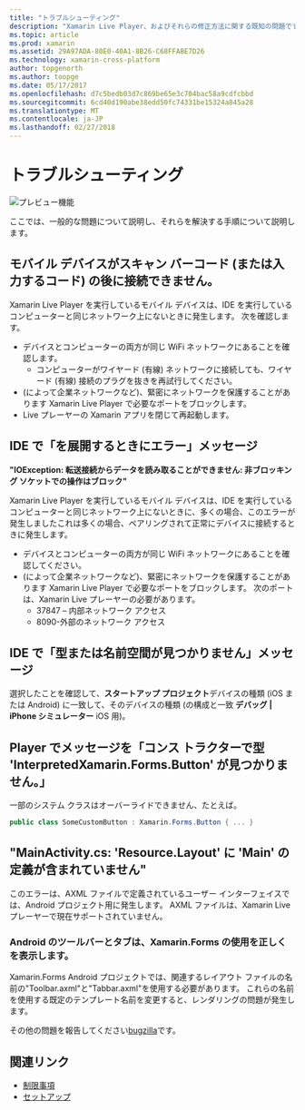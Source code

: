 ```yaml
---
title: "トラブルシューティング"
description: "Xamarin Live Player、およびそれらの修正方法に関する既知の問題です。"
ms.topic: article
ms.prod: xamarin
ms.assetid: 29A97ADA-80E0-40A1-8B26-C68FFABE7D26
ms.technology: xamarin-cross-platform
author: topgenorth
ms.author: toopge
ms.date: 05/17/2017
ms.openlocfilehash: d7c5bedb03d7c869be65e3c704bac58a9cdfcbbd
ms.sourcegitcommit: 6cd40d190abe38edd50fc74331be15324a845a28
ms.translationtype: MT
ms.contentlocale: ja-JP
ms.lasthandoff: 02/27/2018
---
```

# <a name="troubleshooting"></a>トラブルシューティング

![プレビュー機能](~/media/shared/preview.png)

ここでは、一般的な問題について説明し、それらを解決する手順について説明します。


## <a name="mobile-device-does-not-connect-after-scanning-barcode-or-entering-code"></a>モバイル デバイスがスキャン バーコード (または入力するコード) の後に接続できません。

Xamarin Live Player を実行しているモバイル デバイスは、IDE を実行しているコンピューターと同じネットワーク上にないときに発生します。 次を確認します。

- デバイスとコンピューターの両方が同じ WiFi ネットワークにあることを確認します。
  - コンピューターがワイヤード (有線) ネットワークに接続しても、ワイヤード (有線) 接続のプラグを抜きを再試行してください。
- (によって企業ネットワークなど)、緊密にネットワークを保護することがあります Xamarin Live Player で必要なポートをブロックします。
- Live プレーヤーの Xamarin アプリを閉じて再起動します。


## <a name="error-while-trying-to-deploy-message-in-ide"></a>IDE で「を展開するときにエラー」メッセージ

**"IOException: 転送接続からデータを読み取ることができません: 非ブロッキング ソケットでの操作はブロック"**

Xamarin Live Player を実行しているモバイル デバイスは、IDE を実行しているコンピューターと同じネットワーク上にないときに、多くの場合、このエラーが発生しましたこれは多くの場合、ペアリングされて正常にデバイスに接続するときに発生します。

* デバイスとコンピューターの両方が同じ WiFi ネットワークにあることを確認してください。
* (によって企業ネットワークなど)、緊密にネットワークを保護することがあります Xamarin Live Player で必要なポートをブロックします。 次のポートは、Xamarin Live プレーヤーの必要があります。
  * 37847 – 内部ネットワーク アクセス 
  * 8090-外部のネットワーク アクセス

## <a name="type-or-namespace-cannot-be-found-message-in-ide"></a>IDE で「型または名前空間が見つかりません」メッセージ

選択したことを確認して、**スタートアップ プロジェクト**デバイスの種類 (iOS または Android) に一致して、そのデバイスの種類 (の構成と一致 **デバッグ | iPhone シミュレーター** iOS 用)。

## <a name="constructor-on-type-interpretedxamarinformsbutton-not-found-message-in-player"></a>Player でメッセージを「コンス トラクターで型 'InterpretedXamarin.Forms.Button' が見つかりません。」

一部のシステム クラスはオーバーライドできません、たとえば。

```csharp
public class SomeCustomButton : Xamarin.Forms.Button { ... }
```

## <a name="mainactivitycs-resourcelayout-does-not-contain-a-definition-for-main"></a>"MainActivity.cs: 'Resource.Layout' に 'Main' の定義が含まれていません"

このエラーは、AXML ファイルで定義されているユーザー インターフェイスでは、Android プロジェクト用に発生します。
AXML ファイルは、Xamarin Live プレーヤーで現在サポートされていません。

### <a name="android-toolbar-and-tabs-render-incorrectly-using-xamarinforms"></a>Android のツールバーとタブは、Xamarin.Forms の使用を正しくを表示します。

Xamarin.Forms Android プロジェクトでは、関連するレイアウト ファイルの名前の"Toolbar.axml"と"Tabbar.axml"を使用する必要があります。 これらの名前を使用する既定のテンプレート名前を変更すると、レンダリングの問題が発生します。


その他の問題を報告してください[bugzilla](https://aka.ms/live-player-report-issue)です。


## <a name="related-links"></a>関連リンク

- [制限事項](~/tools/live-player/limitations.md)
- [セットアップ](~/tools/live-player/install.md)
